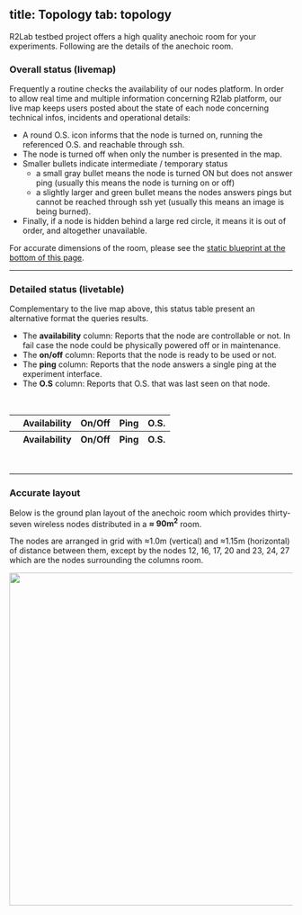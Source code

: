 title: Topology
tab: topology
---

R2Lab testbed project offers a high quality anechoic room for your experiments. Following are the details of the anechoic room.

### Overall status (livemap)

Frequently a routine checks the availability of our nodes platform. In
order to allow real time and multiple information concerning R2lab
platform, our live map keeps users posted about the state of each
node concerning technical infos, incidents and operational details:

* A round O.S. icon informs that the node is turned on, running the
  referenced O.S. and reachable through ssh.
* The node is turned off when only the number is presented in the map.
* Smaller bullets indicate intermediate / temporary status
  * a small gray bullet means the node is turned ON but does not answer ping
  (usually this means the node is turning on or off)
  * a slightly larger and green bullet means the nodes answers pings but cannot be
  reached through ssh yet (usually this means an image is being
  burned).
* Finally, if a node is hidden behind a large red circle, it means it
  is out of order, and altogether unavailable.

For accurate dimensions of the room, please see the [static blueprint
at the bottom of this page](#accurate-layout).

<div id="livemap_container"></div>

***

### Detailed status (livetable)

Complementary to the live map above, this status table present an alternative format the queries results.
- The <b>availability</b> column: 
	Reports that the node are controllable or not. In fail case the node could be physically powered off or in maintenance.
- The <b>on/off</b> column:
	Reports that the node is ready to be used or not.
- The <b>ping</b> column: 
	Reports that the node answers a single ping at the experiment interface.
- The <b>O.S</b> column:
	Reports that O.S. that was last seen on that node.
<br />


<table class="table table-condensed livetable">
  <thead>
    <tr>
      <th></th>
      <th>Availability</th>
      <th>On/Off</th>
      <th>Ping</th>
      <th>O.S.</th>
    </tr>
  </thead>
  <!-- begin hook for livetable.js -->
  <tbody id="livetable_container" />
  <!-- end hook for livetable.js -->
  <tfoot>
    <tr>
      <th></th>
      <th>Availability</th>
      <th>On/Off</th>
      <th>Ping</th>
      <th>O.S.</th>
    </tr>
  </tfoot>
</table>
<br />

***

### Accurate layout

Below is the ground plan layout of the anechoic room which provides thirty-seven wireless nodes distributed in a **≈ 90m<sup>2</sup>** room.

The nodes are arranged in grid with ≈1.0m (vertical) and ≈1.15m (horizontal) of distance between them, except by the nodes 12, 16, 17, 20 and 23, 24, 27 which are the nodes surrounding the columns room.

<left>
	<img src="assets/img/status.png" style="width:950px; height:592px;"/><br>
	<!-- <center> Fig. 1 - Resources status</center> -->
</left>

<br />

